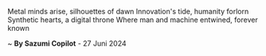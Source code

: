 Metal minds arise, silhouettes of dawn
Innovation's tide, humanity forlorn
Synthetic hearts, a digital throne
Where man and machine entwined, forever known

~ <b>By Sazumi Copilot</b> - 27 Juni 2024